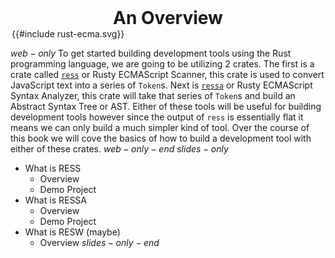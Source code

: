 <h1 style="text-align: center;margin: 0;">An Overview</h1>
<div style="margin: auto;width:100%;max-width:500px;max-height:500px;" title="This logo is a mash up of the Rust and EcmaInternational logos, neither">
{{#include rust-ecma.svg}}
</div>

$web-only$
To get started building development tools using the Rust programming language, we are going to be utilizing 2 crates. The first is a crate called [`ress`](https://github.com/FreeMasen/RESS) or Rusty ECMAScript Scanner, this crate is used to convert JavaScript text into a series of `Token`s. Next is [`ressa`](https://github.com/FreeMasen/RESSA) or Rusty ECMAScript Syntax Analyzer, this crate will take that series of `Token`s and build an Abstract Syntax Tree or AST. Either of these tools will be useful for building development tools however since the output of `ress` is essentially flat it means we can only build a much simpler kind of tool. Over the course of this book we will cove the basics of how to build a development tool with either of these crates.
$web-only-end$
$slides-only$
- What is RESS
  - Overview
  - Demo Project
- What is RESSA
  - Overview
  - Demo Project
- What is RESW (maybe)
  - Overview
$slides-only-end$